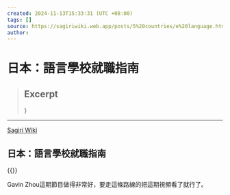 ```yaml
---
created: 2024-11-13T15:33:31 (UTC +08:00)
tags: []
source: https://sagiriwiki.web.app/posts/5%20countries/e%20language.html
author: 
---
```


# 日本：語言學校就職指南

> ## Excerpt
> }

---
[Sagiri Wiki](https://sagiriwiki.web.app/)

## 日本：語言學校就職指南

{{}}

Gavin Zhou這期節目做得非常好，要走這條路線的把這期視頻看了就行了。
